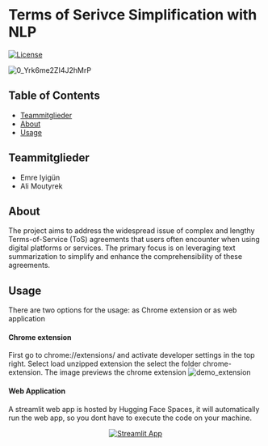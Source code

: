 # Terms of Serivce Simplification with NLP
[![License](https://img.shields.io/badge/license-MIT-blue.svg)](LICENSE)

![0_Yrk6me2ZI4J2hMrP](https://github.com/EmreYY20/ToS-Simplification/assets/120115560/670c629b-f5e2-41c3-8075-2469d9d97168)


## Table of Contents
- [Teammitglieder](#teammitglieder)
- [About](#about)
- [Usage](#usage)

## Teammitglieder
- Emre Iyigün
- Ali Moutyrek

## About
The project aims to address the widespread issue of complex and lengthy Terms-of-Service (ToS) agreements that users often encounter when using digital platforms or services. The primary focus is on leveraging text summarization to simplify and enhance the comprehensibility of these agreements.

## Usage
There are two options for the usage: as Chrome extension or as web application

#### Chrome extension
First go to chrome://extensions/ and activate developer settings in the top right. Select load unzipped extension the select the folder chrome-extension.
The image previews the chrome extension
![demo_extension](https://github.com/EmreYY20/QuickToS/assets/120115560/51f1047b-ca96-45b9-b765-ba0426c7d0d2)

#### Web Application
A streamlit web app is hosted by Hugging Face Spaces, it will automatically run the web app, so you dont have to execute the code on your machine.

<div align = center>
<a href="https://huggingface.co/spaces/EE21/ToS-Summarization">
  <img src="https://img.shields.io/badge/View-Streamlit%20App-blue?style=for-the-badge&logo=streamlit" alt="Streamlit App">
</a>
